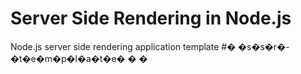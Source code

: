 # Server Side Rendering in Node.js
Node.js server side rendering application template
#� �s�s�r�-�t�e�m�p�l�a�t�e�
�
�
